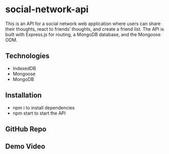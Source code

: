 # social-network-api

This is an API for a social network web application where users can share their thoughts, react to friends’ thoughts, and create a friend list. The API is built with Express.js for routing, a MongoDB database, and the Mongoose ODM.

## Technologies
* IndexedDB 
* Mongoose
* MongoDB

## Installation
* npm i to install dependencies
* npm start to start the API

## GitHub Repo


## Demo Video
